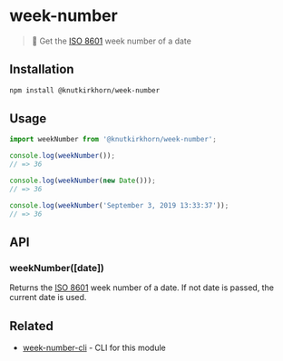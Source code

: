 # week-number
> 📅 Get the [ISO 8601](https://en.wikipedia.org/wiki/ISO_week_date) week number of a date

## Installation
```sh
npm install @knutkirkhorn/week-number
```

## Usage
```js
import weekNumber from '@knutkirkhorn/week-number';

console.log(weekNumber());
// => 36

console.log(weekNumber(new Date()));
// => 36

console.log(weekNumber('September 3, 2019 13:33:37'));
// => 36
```

## API
### weekNumber([date])
Returns the [ISO 8601](https://en.wikipedia.org/wiki/ISO_week_date) week number of a date. If not date is passed, the current date is used.

## Related
- [week-number-cli](https://github.com/knutkirkhorn/week-number-cli) - CLI for this module
